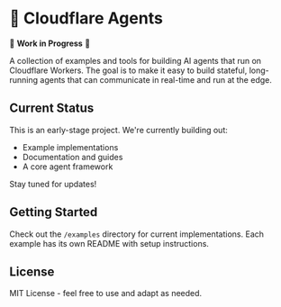 # 🧠 Cloudflare Agents

🚧 **Work in Progress** 🚧

A collection of examples and tools for building AI agents that run on Cloudflare Workers. The goal is to make it easy to build stateful, long-running agents that can communicate in real-time and run at the edge.

## Current Status

This is an early-stage project. We're currently building out:

- Example implementations
- Documentation and guides
- A core agent framework

Stay tuned for updates!

## Getting Started

Check out the `/examples` directory for current implementations. Each example has its own README with setup instructions.

## License

MIT License - feel free to use and adapt as needed.
